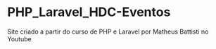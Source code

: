 # PHP_Laravel_HDC-Eventos
 Site criado a partir do curso de PHP e Laravel por Matheus Battisti no Youtube
